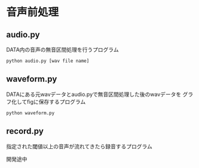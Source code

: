 # 音声前処理

## audio.py
DATA内の音声の無音区間処理を行うプログラム

    python audio.py [wav file name]


## waveform.py
DATAにある元wavデータとaudio.pyで無音区間処理した後のwavデータを
グラフ化してfigに保存するプログラム

    python waveform.py

## record.py
指定された閾値以上の音声が流れてきたら録音するプログラム

開発途中